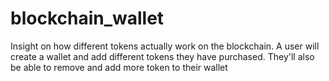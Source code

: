 # blockchain_wallet
Insight on how different tokens actually work on the blockchain. A user will create a wallet and add different tokens they have purchased. They'll also be able to remove and add more token to their wallet
